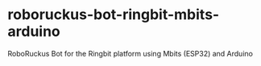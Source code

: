 # roboruckus-bot-ringbit-mbits-arduino
RoboRuckus Bot for the Ringbit platform using Mbits (ESP32) and Arduino
